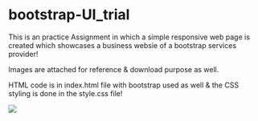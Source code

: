 # bootstrap-UI_trial

This is an practice Assignment in which a simple responsive web page is created which showcases a business  websie of a bootstrap services provider!

Images are attached for reference & download purpose as well.

HTML code is in index.html file with bootstrap used as well & the CSS styling is done in the style.css file!

<img src="https://user-images.githubusercontent.com/81765508/179357725-e08626b1-ff2e-4c9b-866a-c2fcf4ca1ed4.png">
